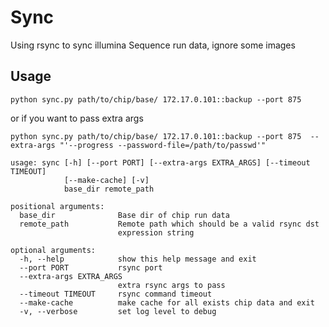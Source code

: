 # Sync

Using rsync to sync illumina Sequence run data, ignore some images

## Usage
```shell
python sync.py path/to/chip/base/ 172.17.0.101::backup --port 875 

```
or if you want to pass extra args
```shell
python sync.py path/to/chip/base/ 172.17.0.101::backup --port 875  --extra-args "'--progress --password-file=/path/to/passwd'"

```

```text
usage: sync [-h] [--port PORT] [--extra-args EXTRA_ARGS] [--timeout TIMEOUT]
            [--make-cache] [-v]
            base_dir remote_path

positional arguments:
  base_dir              Base dir of chip run data
  remote_path           Remote path which should be a valid rsync dst
                        expression string

optional arguments:
  -h, --help            show this help message and exit
  --port PORT           rsync port
  --extra-args EXTRA_ARGS
                        extra rsync args to pass
  --timeout TIMEOUT     rsync command timeout
  --make-cache          make cache for all exists chip data and exit
  -v, --verbose         set log level to debug

```
